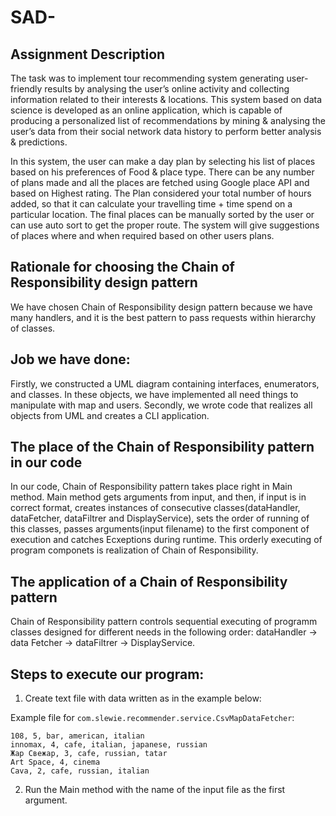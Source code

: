 # SAD-

## Assignment Description

The task was to implement tour recommending system generating user-friendly results by analysing the user’s online activity 
and collecting information related to their interests & locations. This system based on data science is developed as an online application, 
which is capable of producing a personalized list of recommendations by mining & analysing the user’s data from their social network 
data history to perform better analysis & predictions.

In this system, the user can make a day plan by selecting his list of places based on his preferences of Food & place type. 
There can be any number of plans made and all the places are fetched using Google place API and based on Highest rating. 
The Plan considered your total number of hours added, so that it can calculate your travelling time + time spend on a particular location. 
The final places can be manually sorted by the user or can use auto sort to get the proper route. The system will give 
suggestions of places where and when required based on other users plans.

## Rationale for choosing the Chain of Responsibility design pattern

We have chosen Chain of Responsibility design pattern because we have many handlers, and it is the best pattern to pass requests within hierarchy of classes.

## Job we have done:

Firstly, we constructed a UML diagram containing interfaces, enumerators, and classes. In these objects, we have implemented all need things to manipulate with map and users. Secondly, we wrote code that realizes all objects from UML and creates a CLI application.

## The place of the Chain of Responsibility pattern in our code

In our code, Chain of Responsibility pattern takes place right in Main method. Main method gets arguments from input, and then, if input is in correct format, creates instances of consecutive classes(dataHandler, dataFetcher, dataFiltrer and DisplayService), sets the order of running of this classes, passes arguments(input filename) to the first component of execution and catches Ecxeptions during runtime. This orderly executing of program componets is realization of Chain of Responsibility.

## The application of a Chain of Responsibility pattern

Chain of Responsibility pattern controls sequential executing of programm classes designed for different needs in the following order: dataHandler -> data Fetcher -> dataFiltrer -> DisplayService.

## Steps to execute our program:

1)  Create text file with data written as in the example below:

Example file for `com.slewie.recommender.service.CsvMapDataFetcher`:
```csv
108, 5, bar, american, italian
innomax, 4, cafe, italian, japanese, russian
Жар Свежар, 3, cafe, russian, tatar
Art Space, 4, cinema
Cava, 2, cafe, russian, italian
```
2) Run the Main method with the name of the input file as the first argument.
